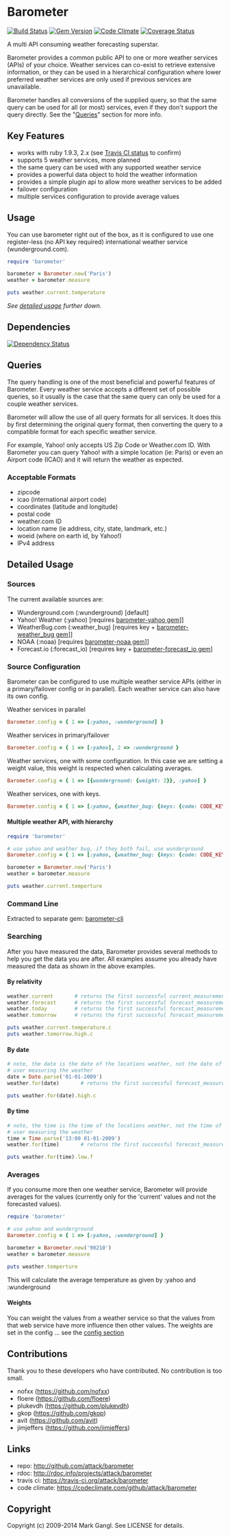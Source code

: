 # Barometer

[![Build Status](https://travis-ci.org/attack/barometer.png?branch=master)](https://travis-ci.org/attack/barometer)
[![Gem Version](https://badge.fury.io/rb/barometer.png)](http://badge.fury.io/rb/barometer)
[![Code Climate](https://codeclimate.com/github/attack/barometer.png)](https://codeclimate.com/github/attack/barometer)
[![Coverage Status](https://coveralls.io/repos/attack/barometer/badge.png?branch=master)](https://coveralls.io/r/attack/barometer)

A multi API consuming weather forecasting superstar.

Barometer provides a common public API to one or more weather services (APIs)
of your choice.  Weather services can co-exist to retrieve extensive
information, or they can be used in a hierarchical configuration where lower
preferred weather services are only used if previous services are
unavailable.

Barometer handles all conversions of the supplied query, so that the
same query can be used for all (or most) services, even if they don't
support the query directly. See the "[Queries](#queries)" section for more info.

## Key Features

* works with ruby 1.9.3, 2.x (see
  [Travis CI status](https://travis-ci.org/attack/barometer) to confirm)
* supports 5 weather services, more planned
* the same query can be used with any supported weather service
* provides a powerful data object to hold the weather information
* provides a simple plugin api to allow more weather services to be added
* failover configuration
* multiple services configuration to provide average values

## Usage

You can use barometer right out of the box, as it is configured to use one
register-less (no API key required) international weather service
(wunderground.com).

```ruby
require 'barometer'

barometer = Barometer.new('Paris')
weather = barometer.measure

puts weather.current.temperature
```

*See [detailed usage](#detailed-usage) further down.*

## Dependencies

[![Dependency Status](https://gemnasium.com/attack/barometer.png)](https://gemnasium.com/attack/barometer)

## Queries

The query handling is one of the most beneficial and powerful features of
Barometer.  Every weather service accepts a different set of possible
queries, so it usually is the case that the same query can only be used
for a couple weather services.

Barometer will allow the use of all query formats for all services.
It does this by first determining the original query format,
then converting the query to a compatible format for each specific
weather service.

For example, Yahoo! only accepts US Zip Code or Weather.com ID.  With Barometer
you can query Yahoo! with a simple location (ie: Paris) or even an Airport
code (ICAO) and it will return the weather as expected.

### Acceptable Formats

* zipcode
* icao (international airport code)
* coordinates (latitude and longitude)
* postal code
* weather.com ID
* location name (ie address, city, state, landmark, etc.)
* woeid (where on earth id, by Yahoo!)
* IPv4 address

## Detailed Usage

### Sources

The current available sources are:

* Wunderground.com (:wunderground) [default]
* Yahoo! Weather (:yahoo) [requires [barometer-yahoo gem](https://github.com/attack/barometer-yahoo)]]
* WeatherBug.com (:weather_bug) [requires key + [barometer-weather_bug gem](https://github.com/attack/barometer-weather_bug)]]
* NOAA (:noaa) [requires [barometer-noaa gem](https://github.com/attack/barometer-noaa)]]
* Forecast.io (:forecast_io) [requires key + [barometer-forecast_io gem](https://github.com/attack/barometer-forecast_io)]

### Source Configuration

Barometer can be configured to use multiple weather service APIs (either in
a primary/failover config or in parallel).  Each weather service can also
have its own config.

Weather services in parallel

```ruby
Barometer.config = { 1 => [:yahoo, :wunderground] }
```

Weather services in primary/failover

```ruby
Barometer.config = { 1 => [:yahoo], 2 => :wunderground }
```

Weather services, one with some configuration. In this case we are setting
a weight value, this weight is respected when calculating averages.

```ruby
Barometer.config = { 1 => [{wunderground: {weight: 2}}, :yahoo] }
```

Weather services, one with keys.

```ruby
Barometer.config = { 1 => [:yahoo, {weather_bug: {keys: {code: CODE_KEY} }}] }
```

#### Multiple weather API, with hierarchy

```ruby
require 'barometer'

# use yahoo and weather bug, if they both fail, use wunderground
Barometer.config = { 1 => [:yahoo, {weather_bug: {keys: {code: CODE_KEY} }}], 2 => :wunderground }

barometer = Barometer.new('Paris')
weather = barometer.measure

puts weather.current.temperture
```

### Command Line

Extracted to separate gem: [barometer-cli](http://github.com/attack/barometer-cli)

### Searching

After you have measured the data, Barometer provides several methods to help
you get the data you are after. All examples assume you already have measured
the data as shown in the above examples.

#### By relativity

```ruby
weather.current       # returns the first successful current_measurement
weather.forecast      # returns the first successful forecast_measurements
weather.today         # returns the first successful forecast_measurement for today
weather.tomorrow      # returns the first successful forecast_measurement for tomorrow

puts weather.current.temperature.c
puts weather.tomorrow.high.c
```

#### By date

```ruby
# note, the date is the date of the locations weather, not the date of the
# user measuring the weather
date = Date.parse('01-01-2009')
weather.for(date)       # returns the first successful forecast_measurement for the date

puts weather.for(date).high.c
```

#### By time

```ruby
# note, the time is the time of the locations weather, not the time of the
# user measuring the weather
time = Time.parse('13:00 01-01-2009')
weather.for(time)       # returns the first successful forecast_measurement for the time

puts weather.for(time).low.f
```

### Averages

If you consume more then one weather service, Barometer will provide averages
for the values (currently only for the 'current' values and not the forecasted
values).

```ruby
require 'barometer'

# use yahoo and wunderground
Barometer.config = { 1 => [:yahoo, :wunderground] }

barometer = Barometer.new('90210')
weather = barometer.measure

puts weather.temperture
```

This will calculate the average temperature as given by :yahoo and :wunderground

#### Weights

You can weight the values from a weather service so that the values from that
web service have more influence then other values.  The weights are set in the
config ... see the [config section](#source-configuration)

## Contributions

Thank you to these developers who have contributed. No contribution is too small.

* nofxx (https://github.com/nofxx)
* floere (https://github.com/floere)
* plukevdh (https://github.com/plukevdh)
* gkop (https://github.com/gkop)
* avit (https://github.com/avit)
* jimjeffers (https://github.com/jimjeffers)

## Links

* repo: http://github.com/attack/barometer
* rdoc: http://rdoc.info/projects/attack/barometer
* travis ci: https://travis-ci.org/attack/barometer
* code climate: https://codeclimate.com/github/attack/barometer

## Copyright

Copyright (c) 2009-2014 Mark Gangl. See LICENSE for details.
